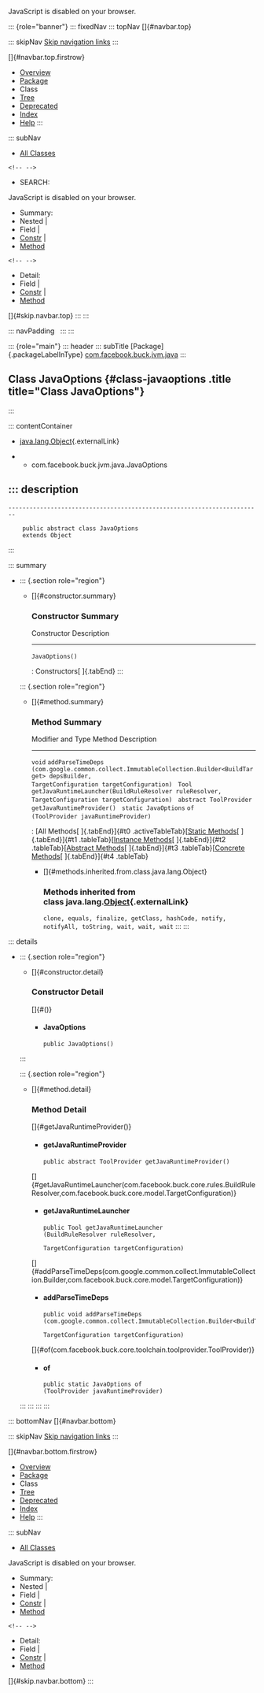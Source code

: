 <div>

JavaScript is disabled on your browser.

</div>

::: {role="banner"}
::: fixedNav
::: topNav
[]{#navbar.top}

::: skipNav
[Skip navigation links](#skip.navbar.top "Skip navigation links")
:::

[]{#navbar.top.firstrow}

-   [Overview](../../../../../index.html)
-   [Package](package-summary.html)
-   Class
-   [Tree](package-tree.html)
-   [Deprecated](../../../../../deprecated-list.html)
-   [Index](../../../../../index-all.html)
-   [Help](../../../../../help-doc.html)
:::

::: subNav
-   [All Classes](../../../../../allclasses.html)

```{=html}
<!-- -->
```
-   SEARCH:

<div>

<div>

JavaScript is disabled on your browser.

</div>

</div>

<div>

-   Summary: 
-   Nested \| 
-   Field \| 
-   [Constr](#constructor.summary) \| 
-   [Method](#method.summary)

```{=html}
<!-- -->
```
-   Detail: 
-   Field \| 
-   [Constr](#constructor.detail) \| 
-   [Method](#method.detail)

</div>

[]{#skip.navbar.top}
:::
:::

::: navPadding
 
:::
:::

::: {role="main"}
::: header
::: subTitle
[Package]{.packageLabelInType} [com.facebook.buck.jvm.java](package-summary.html)
:::

## Class JavaOptions {#class-javaoptions .title title="Class JavaOptions"}
:::

::: contentContainer
-   [java.lang.Object](http://docs.oracle.com/javase/7/docs/api/java/lang/Object.html?is-external=true "class or interface in java.lang"){.externalLink}

-   -   com.facebook.buck.jvm.java.JavaOptions

::: description
-   

    ------------------------------------------------------------------------

        public abstract class JavaOptions
        extends Object
:::

::: summary
-   ::: {.section role="region"}
    -   []{#constructor.summary}

        ### Constructor Summary

          Constructor       Description
          ----------------- -------------
          `JavaOptions()`    

          : Constructors[ ]{.tabEnd}
    :::

    ::: {.section role="region"}
    -   []{#method.summary}

        ### Method Summary

          Modifier and Type         Method                                                                                                                                                        Description
          ------------------------- ------------------------------------------------------------------------------------------------------------------------------------------------------------- -------------
          `void`                    `addParseTimeDeps​(com.google.common.collect.ImmutableCollection.Builder<BuildTarget> depsBuilder,                 TargetConfiguration targetConfiguration)`    
          `Tool`                    `getJavaRuntimeLauncher​(BuildRuleResolver ruleResolver,                       TargetConfiguration targetConfiguration)`                                        
          `abstract ToolProvider`   `getJavaRuntimeProvider()`                                                                                                                                     
          `static JavaOptions`      `of​(ToolProvider javaRuntimeProvider)`                                                                                                                         

          : [All Methods[ ]{.tabEnd}]{#t0 .activeTableTab}[[Static
          Methods](javascript:show(1);)[ ]{.tabEnd}]{#t1
          .tableTab}[[Instance
          Methods](javascript:show(2);)[ ]{.tabEnd}]{#t2
          .tableTab}[[Abstract
          Methods](javascript:show(4);)[ ]{.tabEnd}]{#t3
          .tableTab}[[Concrete
          Methods](javascript:show(8);)[ ]{.tabEnd}]{#t4 .tableTab}

        -   []{#methods.inherited.from.class.java.lang.Object}

            ### Methods inherited from class java.lang.[Object](http://docs.oracle.com/javase/7/docs/api/java/lang/Object.html?is-external=true "class or interface in java.lang"){.externalLink}

            `clone, equals, finalize, getClass, hashCode, notify, notifyAll, toString, wait, wait, wait`
    :::
:::

::: details
-   ::: {.section role="region"}
    -   []{#constructor.detail}

        ### Constructor Detail

        []{#<init>()}

        -   #### JavaOptions

                public JavaOptions()
    :::

    ::: {.section role="region"}
    -   []{#method.detail}

        ### Method Detail

        []{#getJavaRuntimeProvider()}

        -   #### getJavaRuntimeProvider

            ``` methodSignature
            public abstract ToolProvider getJavaRuntimeProvider()
            ```

        []{#getJavaRuntimeLauncher(com.facebook.buck.core.rules.BuildRuleResolver,com.facebook.buck.core.model.TargetConfiguration)}

        -   #### getJavaRuntimeLauncher

            ``` methodSignature
            public Tool getJavaRuntimeLauncher​(BuildRuleResolver ruleResolver,
                                               TargetConfiguration targetConfiguration)
            ```

        []{#addParseTimeDeps(com.google.common.collect.ImmutableCollection.Builder,com.facebook.buck.core.model.TargetConfiguration)}

        -   #### addParseTimeDeps

            ``` methodSignature
            public void addParseTimeDeps​(com.google.common.collect.ImmutableCollection.Builder<BuildTarget> depsBuilder,
                                         TargetConfiguration targetConfiguration)
            ```

        []{#of(com.facebook.buck.core.toolchain.toolprovider.ToolProvider)}

        -   #### of

            ``` methodSignature
            public static JavaOptions of​(ToolProvider javaRuntimeProvider)
            ```
    :::
:::
:::
:::

::: bottomNav
[]{#navbar.bottom}

::: skipNav
[Skip navigation links](#skip.navbar.bottom "Skip navigation links")
:::

[]{#navbar.bottom.firstrow}

-   [Overview](../../../../../index.html)
-   [Package](package-summary.html)
-   Class
-   [Tree](package-tree.html)
-   [Deprecated](../../../../../deprecated-list.html)
-   [Index](../../../../../index-all.html)
-   [Help](../../../../../help-doc.html)
:::

::: subNav
-   [All Classes](../../../../../allclasses.html)

<div>

<div>

JavaScript is disabled on your browser.

</div>

</div>

<div>

-   Summary: 
-   Nested \| 
-   Field \| 
-   [Constr](#constructor.summary) \| 
-   [Method](#method.summary)

```{=html}
<!-- -->
```
-   Detail: 
-   Field \| 
-   [Constr](#constructor.detail) \| 
-   [Method](#method.detail)

</div>

[]{#skip.navbar.bottom}
:::
